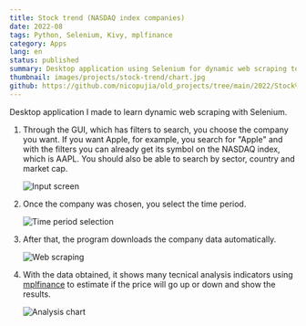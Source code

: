 ```yaml
---
title: Stock trend (NASDAQ index companies)
date: 2022-08
tags: Python, Selenium, Kivy, mplfinance
category: Apps
lang: en
status: published
summary: Desktop application using Selenium for dynamic web scraping to analyze NASDAQ stock trends with filtering by company, sector, and time period.
thumbnail: images/projects/stock-trend/chart.jpg
github: https://github.com/nicopujia/old_projects/tree/main/2022/Stock%20trend%20(NASDAQ%20index%20companies)
---
```


Desktop application I made to learn dynamic web scraping with Selenium.

1. Through the GUI, which has filters to search, you choose the company you want. If you want Apple, for example, you search for "Apple" and with the filters you can already get its symbol on the NASDAQ index, which is AAPL. You should also be able to search by sector, country and market cap.

    ![Input screen]({static}/images/projects/stock-trend/input.jpg)

2. Once the company was chosen, you select the time period.

    ![Time period selection]({static}/images/projects/stock-trend/time-period.jpg)

3. After that, the program downloads the company data automatically.

    ![Web scraping]({static}/images/projects/stock-trend/scraping.jpg)

4. With the data obtained, it shows many tecnical analysis indicators using [mplfinance](https://github.com/matplotlib/mplfinance) to estimate if the price will go up or down and show the results.

    ![Analysis chart]({static}/images/projects/stock-trend/chart.jpg)
